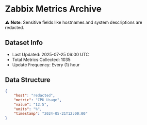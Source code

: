 # Zabbix Metrics Archive

⚠️ **Note**: Sensitive fields like hostnames and system descriptions are redacted.

## Dataset Info
- Last Updated: 2025-07-25 06:00 UTC
- Total Metrics Collected: 1035
- Update Frequency: Every (1) hour

## Data Structure
```json
{
    "host": "redacted",
    "metric": "CPU Usage",
    "value": "12.5",
    "units": "%",
    "timestamp": "2024-05-21T12:00:00"
}
```
